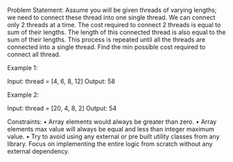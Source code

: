 Problem Statement:
Assume you will be given threads of varying lengths; we need to connect these thread into one single thread. We can connect only 2 threads at a time. The cost required to connect 2 threads is equal to sum of their lengths. The length of this connected thread is also equal to the sum of their lengths. This process is repeated until all the threads are connected into a single thread. Find the min possible cost required to connect all thread.

Example 1:

Input: thread = [4, 6, 8, 12]
Output: 58

Example 2:

Input: thread = [20, 4, 8, 2]
Output: 54

Constraints: 
    • Array elements would always be greater than zero.
    • Array elements max value will always be equal and less than integer maximum value.
    • Try to avoid using any external or pre built utility classes from any library. Focus on implementing the entire logic from scratch without any external dependency.